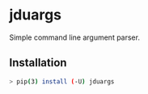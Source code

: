 # jduargs

Simple command line argument parser.

## Installation
```bash
> pip(3) install (-U) jduargs
```